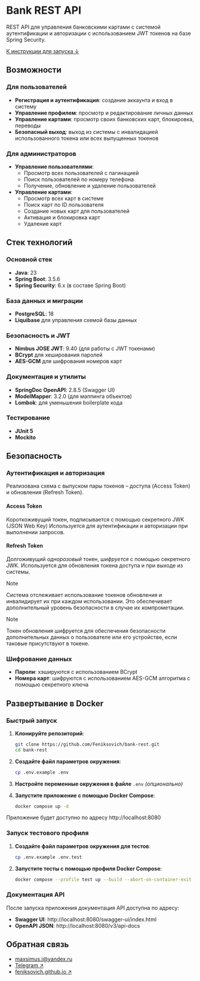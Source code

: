 # Bank REST API

REST API для управления банковскими картами с системой аутентификации и авторизации с использованием JWT токенов на базе Spring Security.

[К инструкции для запуска ↓](#развертывание-в-docker)

## Возможности

### Для пользователей
- **Регистрация и аутентификация**: создание аккаунта и вход в систему
- **Управление профилем**: просмотр и редактирование личных данных
- **Управление картами**: просмотр своих банковских карт, блокировка, переводы
- **Безопасный выход**: выход из системы с инвалидацией использованного токена или всех выпущенных токенов

### Для администраторов
- **Управление пользователями**: 
  - Просмотр всех пользователей с пагинацией
  - Поиск пользователей по номеру телефона
  - Получение, обновление и удаление пользователей
- **Управление картами**:
  - Просмотр всех карт в системе
  - Поиск карт по ID пользователя
  - Создание новых карт для пользователей
  - Активация и блокировка карт
  - Удаление карт

## Стек технологий

### Основной стек
- **Java**: 23
- **Spring Boot**: 3.5.6
- **Spring Security**: 6.x (в составе Spring Boot)

### База данных и миграции
- **PostgreSQL**: 18
- **Liquibase** для управления схемой базы данных

### Безопасность и JWT
- **Nimbus JOSE JWT**: 9.40 (для работы с JWT токенами)
- **BCrypt** для хеширования паролей
- **AES-GCM** для шифрования номеров карт

### Документация и утилиты
- **SpringDoc OpenAPI**: 2.8.5 (Swagger UI)
- **ModelMapper**: 3.2.0 (для маппинга объектов)
- **Lombok**: для уменьшения boilerplate кода

### Тестирование
- **JUnit 5**
- **Mockito**

## Безопасность

### Аутентификация и авторизация
Реализована схема с выпуском пары токенов – доступа (Access Token) и обновления (Refresh Token).
#### Access Token
Короткоживущий токен, подписывается с помощью секретного JWK (JSON Web Key) Используется для аутентификации и авторизации при выполнении запросов.
#### Refresh Token
Долгоживущий *одноразовый* токен, *шифруется* с помощью секретного JWK. Используется для обновления токена доступа и при выходе из системы. 
> [!NOTE] 
> Система отслеживает использование токенов обновления и инвалидирует их при каждом использовании. Это обеспечивает дополнительный уровень безопасности в случае их компрометации.

> [!NOTE]  
> Токен обновления шифруется для обеспечения безопасности дополнительных данных о пользователе или его устройстве, если таковые присутствуют в токене.
### Шифрование данных
- **Пароли**: хэшируются с использованием BCrypt
- **Номера карт**: шифруются с использованием AES-GCM алгоритма с помощью секретного ключа

## Развертывание в Docker

### Быстрый запуск

1. **Клонируйте репозиторий**:
   ```sh
   git clone https://github.com/Feniksovich/bank-rest.git
   cd bank-rest
   ```

2. **Создайте файл параметров окружения**:
   ```bash
   cp .env.example .env
   ```

3. **Настройте переменные окружения в файле** `.env` *(опционально)*

4. **Запустите приложение с помощью Docker Compose**:
   ```bash
   docker compose up -d
   ```

Приложение будет доступно по адресу http://localhost:8080

### Запуск тестового профиля

1. **Создайте файл параметров окружения для тестов**:
   ```bash
   cp .env.example .env.test
   ```

2. **Запустите тесты с помощью профиля Docker Compose**:
   ```bash
   docker compose --profile test up --build --abort-on-container-exit
   ```

### Документация API

После запуска приложения документация API доступна по адресу:
- **Swagger UI**: http://localhost:8080/swagger-ui/index.html
- **OpenAPI JSON**: http://localhost:8080/v3/api-docs

## Обратная связь

- maxsimus.i@yandex.ru
- [Telegram ↗](https://bit.ly/3X40VCN)
- [feniksovich.github.io ↗ ](https://feniksovich.github.io)